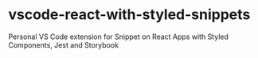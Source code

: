# vscode-react-with-styled-snippets
Personal VS Code extension for Snippet on React Apps with Styled Components, Jest and Storybook
